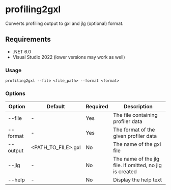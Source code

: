# profiling2gxl
Converts profiling output to gxl and jlg (optional) format.


## Requirements
- .NET 6.0
- Visual Studio 2022 (lower versions may work as well)

### Usage

```
profiling2gxl --file <file_path> --format <format>
```

### Options

| Option | Default | Required | Description |
|---|---|---|---|
| --file <PATH> | - | Yes | The file containing profiler data |
| --format <FORMAT> | - | Yes | The format of the given profiler data |
| --output <PATH> | <PATH_TO_FILE>.gxl | No | The name of the gxl file |
| --jlg <PATH> | - | No | The name of the jlg file. If omitted, no jlg is created |
| --help | - | No | Display the help text |
